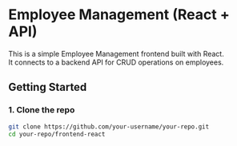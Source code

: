 # Employee Management (React + API)

This is a simple Employee Management frontend built with React.  
It connects to a backend API for CRUD operations on employees.

## Getting Started

### 1. Clone the repo
```bash
git clone https://github.com/your-username/your-repo.git
cd your-repo/frontend-react
